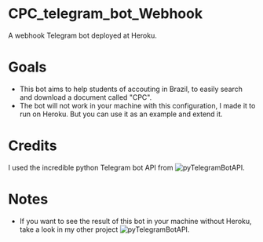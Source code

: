 # CPC_telegram_bot_Webhook
A webhook Telegram bot deployed at Heroku. 

# Goals
* This bot aims to help students of accouting in Brazil, to easily search and download a document called "CPC".
* The bot will not work in your machine with this configuration, I made it to run on Heroku. But you can use it as an example and extend it.

# Credits
I used the incredible python Telegram bot API from ![pyTelegramBotAPI](https://github.com/eternnoir/pyTelegramBotAPI).

# Notes
* If you want to see the result of this bot in your machine without Heroku, take a look in my other project ![pyTelegramBotAPI](https://github.com/eternnoir/pyTelegramBotAPI).
